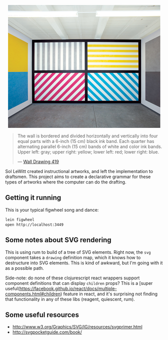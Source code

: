 <p align="center">
  <img title="Wall Drawing 419" alt="Wall Drawing 419" src="https://raw.githubusercontent.com/sch/sol-lewitt/master/resources/public/img/image.jpeg" />
</p>

> The wall is bordered and divided horizontally and vertically into four equal parts with a 6-inch (15 cm) black ink band. Each quarter has alternating parallel 6-inch (15 cm) bands of white and color ink bands. Upper left: gray; upper right: yellow; lower left: red; lower right: blue.
>
> — [Wall Drawing 419](http://www.massmoca.org/lewitt/walldrawing.php?id=419)

Sol LeWitt created instructional artworks, and left the implementation to draftsmen. This project aims to create a declarative grammar for these types of artworks where the computer can do the drafting.


## Getting it running

This is your typical figwheel song and dance:

    lein figwheel
    open http://localhost:3449


## Some notes about SVG rendering

This is using rum to build of a tree of SVG elements. Right now, the `svg` component takes a `drawing` definition map, which it knows how to destructure into SVG elements. This is kind of awkward, but I'm going with it as a possible path.

Side-note: do none of these clojurescript react wrappers support component definitions that can display `children` props? This is a [super useful(https://facebook.github.io/react/docs/multiple-components.html#children) feature in react, and it's surprising not finding that functionality in any of these libs (reagent, quiescent, rum).

## Some useful resources

- http://www.w3.org/Graphics/SVG/IG/resources/svgprimer.html
- http://svgpocketguide.com/book/
